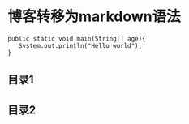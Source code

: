 # 博客转移为markdown语法

```
public static void main(String[] age){
   System.out.println("Hello world");
}
```

## 目录1

## 目录2
